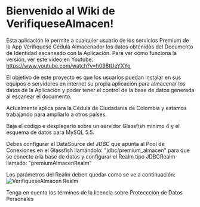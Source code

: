 # Bienvenido al Wiki de VerifiqueseAlmacen!

Esta aplicación le permite a cualquier usuario de los servicios Premium 
de la App Verifíquese Cédula Almacenador los datos obtenidos del Documento 
de Identidad escaneado con la Aplicación.  Para ver cómo funciona la 
versión, ver este video en Youtube:  
https://www.youtube.com/watch?v=h098tUeYXYo

El objetivo de este proyecto es que los usuarios puedan instalar en sus 
equipos o servidores en internet su propia aplicación para almacenar los 
datos de la Aplicación y poder tener el control de la base de datos 
generada al escanear el documento.

Actualmente aplica para la Cédula de Ciudadanía de Colombia y estamos 
trabajando para ampliarlo a otros países.

Baja el código e desplegarlo sobre un servidor Glassfish mínimo 4 y 
el esquema de datos para MySQL 5.5.

Debes configurar el DataSource del JDBC que apunta al Pool de Conexiones 
en el Glassfish llamándolo: "jdbc/premium_almacen" para que se conecte a 
la base de datos y configurar el Realm tipo JDBCRealm llamado: 
"premiumAlmacenRealm"

Los parámetros del Realm deben quedar como se ve a continuación:
![VerifiqueseAlmacen Realm](http://oi67.tinypic.com/3445to7.jpg)

Tenga en cuenta los términos de la licencia sobre Proteccción de Datos Personales
